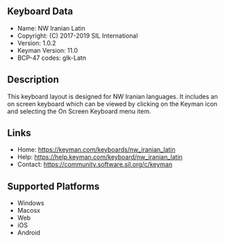 Keyboard Data
-------------

* Name:           NW Iranian Latin
* Copyright:      (C) 2017-2019 SIL International
* Version:        1.0.2
* Keyman Version: 11.0
* BCP-47 codes:   glk-Latn

Description
-----------

This keyboard layout is designed for NW Iranian languages. It includes 
an on screen keyboard which can be viewed by clicking on the Keyman icon 
and selecting the On Screen Keyboard menu item.   

Links
-----


 * Home:     https://keyman.com/keyboards/nw_iranian_latin
 * Help:     https://help.keyman.com/keyboard/nw_iranian_latin
 * Contact:  https://community.software.sil.org/c/keyman
 
Supported Platforms
-------------------

 * Windows
 * Macosx
 * Web
 * iOS
 * Android
